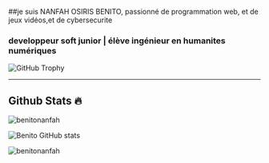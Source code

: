 ##je suis NANFAH OSIRIS BENITO, passionné de programmation web, et de jeux vidéos,et de cybersecurite 
### developpeur soft junior  | élève ingénieur en humanites numériques 
<img src="https://github-profile-trophy.vercel.app/?username=benitonanfah&row=1&theme=darkhub&margin-w=15&no-bg=true" alt="GitHub Trophy">

----
## Github Stats 🔥

<p><img align="center" src="https://github-readme-streak-stats.herokuapp.com?user=benitonanfah&theme=radical&date_format=j%20M%5B%20Y%5D&sideLabels=DDB225" alt="benitonanfah"/></p>


![Benito GitHub stats](https://github-readme-stats.vercel.app/api?username=benitonanfah&show_icons=true&theme=radical)<br>
<p><img align="left" src="https://github-readme-stats.vercel.app/api/top-langs?username=benitonanfah&show_icons=true&locale=en&layout=compact&theme=cobalt" alt="benitonanfah"/></p>
<br>
<br>
<br>


<br>


